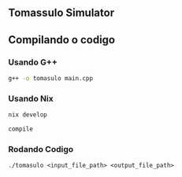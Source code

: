 ## Tomassulo Simulator

## Compilando o codigo

### Usando G++

```bash
g++ -o tomasulo main.cpp
```

### Usando Nix

```bash
nix develop

compile
```

### Rodando Codigo

```
./tomasulo <input_file_path> <output_file_path>
```
